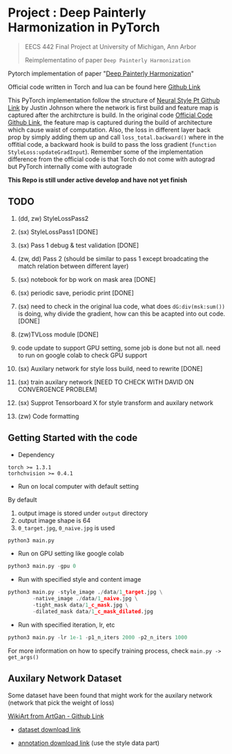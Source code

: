 # Project : Deep Painterly Harmonization in PyTorch 

> EECS 442 Final Project at University of Michigan, Ann Arbor
> 
> Reimplementatino of paper `Deep Painterly Harmonization` 



Pytorch implementation of paper "[Deep Painterly Harmonization](https://arxiv.org/abs/1804.03189)"  


Official code written in Torch and lua can be found here [Github Link](https://github.com/luanfujun/deep-painterly-harmonization)


This PyTorch implementation follow the structure of [Neural Style Pt Github Link](https://github.com/jcjohnson/neural-style) by Justin Johnson where the network is first build and feature map is captured after the architrcture is build. In the original code [Official Code Github Link](https://github.com/luanfujun/deep-painterly-harmonization), the feature map is captured during the build of architecture which cause waist of computation. Also, the loss in different layer back prop by simply adding them up and call `loss_total.backward()` where in the offitial code, a backward hook is build to pass the loss gradient (`function StyleLoss:updateGradInput`). Remember some of the implementation difference from the official code is that Torch do not come with autograd but PyTorch internally come with autograde


**This Repo is still under active develop and have not yet finish**


## TODO 

1. (dd, zw) StyleLossPass2 

2. (sx) StyleLossPass1 [DONE]

3. (sx) Pass 1 debug & test validation [DONE]

4. (zw, dd) Pass 2 (should be similar to pass 1 except broadcating the match relation between different layer)

5. (sx) notebook for bp work on mask area [DONE]

6. (sx) periodic save, periodic print [DONE]

7. (sx) need to check in the original lua code, what does `dG:div(msk:sum())` is doing, why divide the gradient, how can this be acapted into out code. [DONE]

8. (zw)TVLoss module [DONE]

9. code update to support GPU setting, some job is done but not all. need to run on google colab to check GPU support 

10. (sx) Auxilary network for style loss build, need to rewrite [DONE]

11. (sx) train auxilary network [NEED TO CHECK WITH DAVID ON CONVERGENCE PROBLEM]

12. (sx) Supprot Tensorboard X for style transform and auxilary network 

13. (zw) Code formatting 

## Getting Started with the code 

* Dependency 

```shell
torch >= 1.3.1 
torhchvision >= 0.4.1 
```

* Run on local computer with default setting 

By default

1. output image is stored under `output` directory 
2. output image shape is 64 
3. `0_target.jpg`, `0_naive.jpg` is used 

```python
python3 main.py
```

* Run on GPU setting like google colab 

```python
python3 main.py -gpu 0
```

* Run with specified style and content image 

```python
python3 main.py -style_image ./data/1_target.jpg \
        -native_image ./data/1_naive.jpg \
        -tight_mask data/1_c_mask.jpg \
        -dilated_mask data/1_c_mask_dilated.jpg
```

* Run with specified iteration, lr, etc 

```python
python3 main.py -lr 1e-1 -p1_n_iters 2000 -p2_n_iters 1000 
```

For more information on how to specify training process, check `main.py -> get_args()` 


## Auxilary Network Dataset 

Some dataset have been found that might work for the auxilary network (network that pick the weight of loss)

[WikiArt from ArtGan - Github Link](https://github.com/cs-chan/ArtGAN/tree/master/WikiArt%20Dataset)

* [dataset download link](http://web.fsktm.um.edu.my/~cschan/source/ICIP2017/wikiart.zip)

* [annotation download link](http://web.fsktm.um.edu.my/~cschan/source/ICIP2017/wikiart_csv.zip)  (use the style data part)

